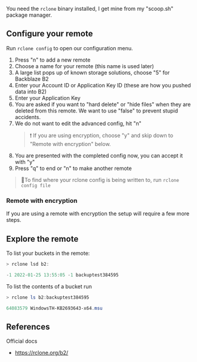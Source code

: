 You need the `rclone` binary installed, I get mine from my "scoop.sh" package manager. 

## Configure your remote
Run `rclone config` to open our configuration menu.

1. Press "n" to add a new remote
2. Choose a name for your remote (this name is used later)
3. A large list pops up of known storage solutions, choose "5" for Backblaze B2
4. Enter your Account ID or Application Key ID (these are how you pushed data into B2)
5. Enter your Application Key 
6. You are asked if you want to "hard delete" or "hide files" when they are deleted from this remote. We want to use "false" to prevent stupid accidents.
7. We do not want to edit the advanced config, hit "n"
    > ❗ If you are using encryption, choose "y" and skip down to "Remote with encryption" below.
8. You are presented with the completed config now, you can accept it with "y"
9. Press "q" to end or "n" to make another remote

> 📝To find where your rclone config is being written to, run `rclone config file`

### Remote with encryption
If you are using a remote with encryption the setup will require a few more steps.

## Explore the remote
To list your buckets in the remote:
```powershell
> rclone lsd b2:

-1 2022-01-25 13:55:05 -1 backuptest384595
```

To list the contents of a bucket run 
```powershell
> rclone ls b2:backuptest384595

64083579 WindowsTH-KB2693643-x64.msu
```
## References
Official docs
* https://rclone.org/b2/